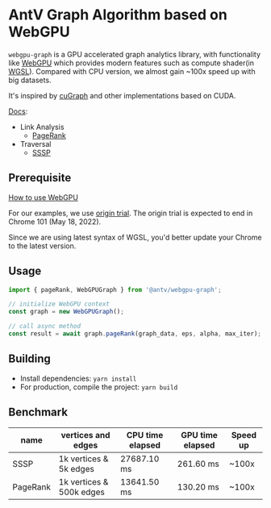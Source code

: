 # AntV Graph Algorithm based on WebGPU

`webgpu-graph` is a GPU accelerated graph analytics library, with functionality like [WebGPU](https://www.w3.org/TR/webgpu/) which provides modern features such as compute shader(in [WGSL](https://www.w3.org/TR/WGSL/)). Compared with CPU version, we almost gain ~100x speed up with big datasets.

It's inspired by [cuGraph](https://github.com/rapidsai/cugraph) and other implementations based on CUDA.

[Docs](https://g-next.antv.vision/zh/docs/api/gpgpu/webgpu-graph):

- Link Analysis
  - [PageRank](https://g-next.antv.vision/zh/docs/api/gpgpu/webgpu-graph#pagerank)
- Traversal
  - [SSSP](https://g-next.antv.vision/zh/docs/api/gpgpu/webgpu-graph#sssp)

## Prerequisite

[How to use WebGPU](https://web.dev/gpu/#use)

For our examples, we use [origin trial](https://web.dev/gpu/#enabling-support-during-the-origin-trial-phase). The origin trial is expected to end in Chrome 101 (May 18, 2022).

Since we are using latest syntax of WGSL, you'd better update your Chrome to the latest version.

## Usage

```js
import { pageRank, WebGPUGraph } from '@antv/webgpu-graph';

// initialize WebGPU context
const graph = new WebGPUGraph();

// call async method
const result = await graph.pageRank(graph_data, eps, alpha, max_iter);
```

## Building

- Install dependencies: `yarn install`
- For production, compile the project: `yarn build`

## Benchmark

| name     | vertices and edges       | CPU time elapsed | GPU time elapsed | Speed up |
| -------- | ------------------------ | ---------------- | ---------------- | -------- |
| SSSP     | 1k vertices & 5k edges   | 27687.10 ms      | 261.60 ms        | ~100x    |
| PageRank | 1k vertices & 500k edges | 13641.50 ms      | 130.20 ms        | ~100x    |
